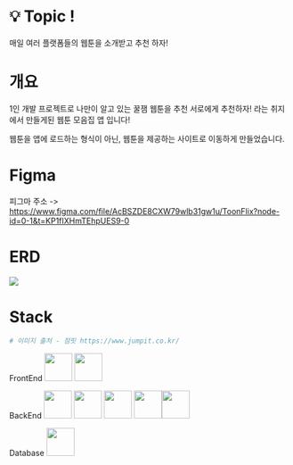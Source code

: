 # 💡 Topic !

매일 여러 플랫폼들의 웹툰을 소개받고 추천 하자!

# 개요  

1인 개발 프로젝트로 나만이 알고 있는 꿀잼 웹툰을 추천 서로에게 추천하자! 라는 취지에서 만들게된 웹툰 모음집 앱 입니다!  

웹툰을 앱에 로드하는 형식이 아닌, 웹툰을 제공하는 사이트로 이동하게 만들었습니다.  

# Figma

피그마 주소 -> https://www.figma.com/file/AcBSZDE8CXW79wlb31gw1u/ToonFlix?node-id=0-1&t=KP1fIXHmTEhpUES9-0

# ERD

<img src='https://velog.velcdn.com/images/rkdalsdl98/post/c984f8b1-5059-4006-ad56-1444131c1921/image.png'>

# Stack

```bash
# 이미지 출처 - 점핏 https://www.jumpit.co.kr/
```

FrontEnd
<img src='https://cdn.jumpit.co.kr/images/stacks/flutter.png' width="50" height="50"> <img src='https://cdn.jumpit.co.kr/images/stacks/dart.png' width="50" height="50">

BackEnd
<img src='https://cdn.jumpit.co.kr/images/stacks/typescript.png' width="50" height="50"> <img src='https://cdn.jumpit.co.kr/images/stacks/TypeORM.png' width="50" height="50"> <img src='https://cdn.jumpit.co.kr/images/stacks/nestjs.png' width="50" height="50"> <img src='https://cdn.jumpit.co.kr/images/stacks/node.js.png' width="50" height="50"><img src='https://cdn.jumpit.co.kr/images/stacks/python.png' width="50" height="50">

Database
<img src='https://cdn.jumpit.co.kr/images/stacks/mysql.png' width="50" height="50">